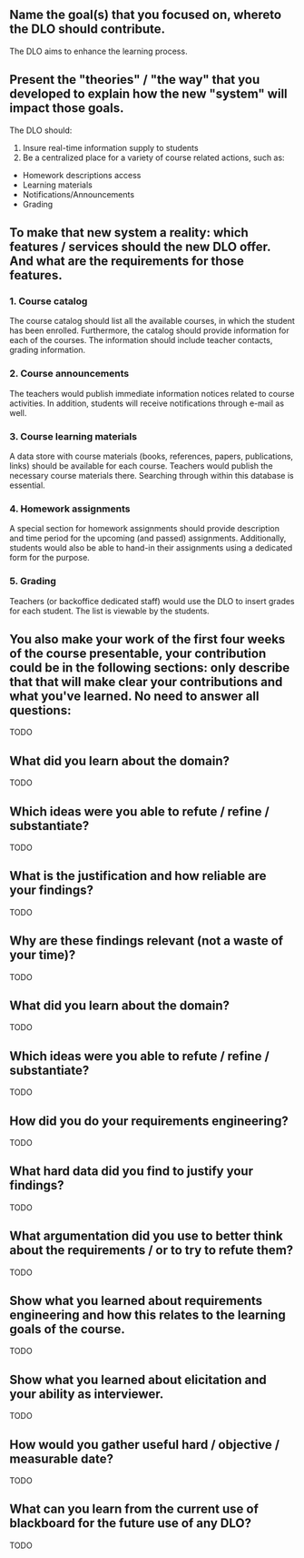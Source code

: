 ## Name the goal(s) that you focused on, whereto the DLO should contribute.

The DLO aims to enhance the learning process.

## Present the "theories" / "the way" that you developed to explain how the new "system" will impact those goals.

The DLO should:

1. Insure real-time information supply to students
2. Be a centralized place for a variety of course related actions, such as:
  - Homework descriptions access
  - Learning materials 
  - Notifications/Announcements
  - Grading

## To make that new system a reality: which features / services should the new DLO offer. And what are the requirements for those features.

### 1. Course catalog
The course catalog should list all the available courses, in which the student has been enrolled. Furthermore, the catalog should provide information for each of the courses. The information should include teacher contacts, grading information. 

### 2. Course announcements 
The teachers would publish immediate information notices related to course activities. In addition, students will receive notifications through e-mail as well.

### 3. Course learning materials
A data store with course materials (books, references, papers, publications, links) should be available for each course. Teachers would publish the necessary course materials there. Searching through within this database is essential.

### 4. Homework assignments
A special section for homework assignments should provide description and time period for the upcoming (and passed) assignments. Additionally, students would also be able to hand-in their assignments using a dedicated form for the purpose.

### 5. Grading
Teachers (or backoffice dedicated staff) would use the DLO to insert grades for each student. The list is viewable by the students.

## You also make your work of the first four weeks of the course presentable, your contribution could be in the following sections: only describe that that will make clear your contributions and what you've learned. No need to answer all questions:
TODO

## What did you learn about the domain?
TODO

## Which ideas were you able to refute / refine / substantiate?
TODO

## What is the justification and how reliable are your findings? 
TODO

## Why are these findings relevant (not a waste of your time)?
TODO

## What did you learn about the domain?
TODO

## Which ideas were you able to refute / refine / substantiate?
TODO

## How did you do your requirements engineering?
TODO

## What hard data did you find to justify your findings?
TODO

## What argumentation did you use to better think about the requirements / or to try to refute them?
TODO

## Show what you learned about requirements engineering and how this relates to the learning goals of the course.
TODO

## Show what you learned about elicitation and your ability as interviewer.
TODO

## How would you gather useful  hard / objective / measurable date?
TODO

## What can you learn from the current use of blackboard for the future use of any DLO?
TODO
